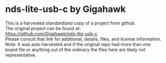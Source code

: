 
# nds-lite-usb-c by Gigahawk  
This is a harvested standardized copy of a project from github.  
The original project can be found at:  
https://github.com/Gigahawk/nds-lite-usb-c  
Please consult that link for additional, details, files, and license information.  
Note: It was auto harvested and if the original repo had more than one board file or anything out of the ordinary the files here are likely not representative.  
    